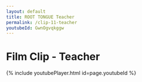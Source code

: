 ```yaml
---
layout: default
title: ROOT TONGUE Teacher
permalink: /clip-11-teacher
youtubeId: GwnOgvqkggw
---
```

# Film Clip - Teacher

{% include youtubePlayer.html id=page.youtubeId %}
